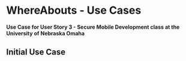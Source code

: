 # WhereAbouts - Use Cases 

**Use Case for User Story 3 - Secure Mobile Development class at the University of Nebraska Omaha**

## Initial Use Case


